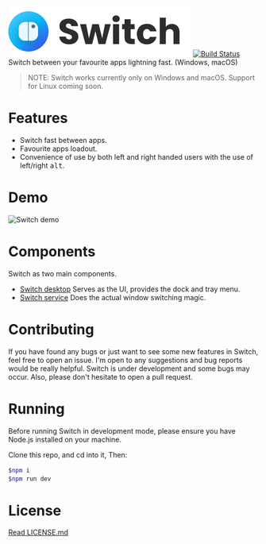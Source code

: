 ![Switch logo](./docs/switch-logo-dark.png)
[![Build Status](https://travis-ci.org/ahkohd/switch-desktop.svg?branch=master)](https://travis-ci.org/ahkohd/switch-desktop)
Switch between your favourite apps lightning fast. (Windows, macOS)
> NOTE: Switch works currently only on Windows and macOS. Support for Linux coming soon.

# Features
- Switch fast between apps.
- Favourite apps loadout.
- Convenience of use by both left and right handed users with the use of left/right <kbd>alt</kbd>.

# Demo
![Switch demo](./docs/switch-demo.gif)

# Components
Switch as two main components.
- [Switch desktop](https://github.com/ahkohd/switch-desktop) Serves as the UI, provides the dock and tray menu.
- [Switch service](https://github.com/ahkohd/switch) Does the actual window switching magic.

# Contributing
If you have found any bugs or just want to see some new features in Switch, feel free to open an issue. I'm open to any suggestions and bug reports would be really helpful. Switch is under development and some bugs may occur. Also, please don't hesitate to open a pull request.

# Running
Before running Switch in development mode, please ensure you have Node.js installed on your machine.

Clone this repo, and cd into it, Then:
```bash
$npm i
$npm run dev
```

# License
[Read  LICENSE.md](./LICENSE.md)
